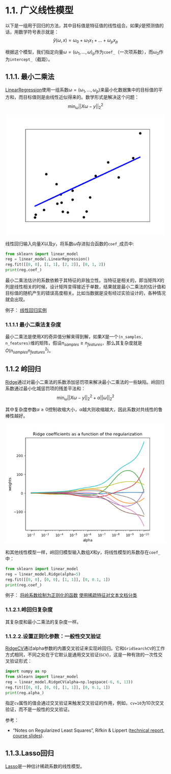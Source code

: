 # 1.1. 广义线性模型

以下是一组用于回归的方法，其中目标值是特征值的线性组合。如果$\hat{y}$是预测值的话，用数学符号表示就是：$$\hat{y}({\omega}, x)={\omega}_0+{\omega}_1x_1+...+{\omega}_px_p$$

根据这个模型，我们指定向量${\omega}=({\omega}_1,...,{\omega})_p$作为`coef_`（一次项系数），而${\omega}_0$作为`intercept_`（截距）。

## 1.1.1. 最小二乘法

[LinearRegression](https://scikit-learn.org/stable/modules/generated/sklearn.linear_model.LinearRegression.html#sklearn.linear_model.LinearRegression)使用一组系数${\omega}=({\omega}_1,...,{\omega}_p)$来最小化数据集中的目标值的平方和，而目标值则是由线性近似得来的。数学形式是解决这个问题：$$\min_{\omega}{||X{\omega-y}||}_2^2$$

![效果图](./images/sphx_glr_plot_ols_001.png)

线性回归输入向量$X$以及$y$，将系数${\omega}$存进拟合函数的`coef_`成员中:

```python
from sklearn import linear_model
reg = linear_model.LinearRegression()
reg.fit([[0, 0], [1, 1], [2, 2]], [0, 1, 2])
print(reg.coef_)
```

最小二乘法估计的系数依赖于其特征的非独立性。当特征是相关的，即当矩阵$X$的列是线性相关的时候，设计矩阵变得接近于单数，结果就是最小二乘法的估计值和目标值的随机产生的错误高度相关。比如当数据是没有经过实验设计的，各种情况就会出现。

例子：
[线性回归实例](https://scikit-learn.org/stable/auto_examples/linear_model/plot_ols.html#sphx-glr-auto-examples-linear-model-plot-ols-py)

### 1.1.1.1 最小二乘法复杂度

最小二乘法是使用$X$的奇异值分解来得到解，如果$X$是一个`(n_samples, n_features)`维的矩阵，假设$n_{samples} \geq n_{features}$，那么其复杂度就是$O(n_{samples}n^2_{features})$。

## 1.1.2 岭回归

[Ridge](https://scikit-learn.org/stable/modules/generated/sklearn.linear_model.Ridge.html#sklearn.linear_model.Ridge)通过对最小二乘法的系数添加惩罚项来解决最小二乘法的一些缺陷。岭回归系数通过最小化城惩罚项的残差平法和：$$\min_{\omega}{||X{\omega}-y||}^2_2+{\alpha}{||\omega||}^2_2$$

其中复杂度参数$\alpha \geq 0$控制收缩大小，$\alpha$越大则收缩越大，因此系数对共线性的鲁棒性越好。

![效果图](./images/sphx_glr_plot_ridge_path_001.png)

和其他线性模型一样，岭回归模型输入数组$X$和$y$，将线性模型的系数存在`coef_`中：

```python
from sklearn import linear_model
reg = linear_model.Ridge(alpha=5)
reg.fit([[0, 0], [0, 0], [1, 1]], [0, 0.1, 1])
print(reg.coef_)
```

例子：
[将岭系数绘制为正则化的函数](https://scikit-learn.org/stable/auto_examples/linear_model/plot_ridge_path.html#sphx-glr-auto-examples-linear-model-plot-ridge-path-py)
[使用稀疏特征对文本文档分类](https://scikit-learn.org/stable/auto_examples/text/plot_document_classification_20newsgroups.html#sphx-glr-auto-examples-text-plot-document-classification-20newsgroups-py)

### 1.1.2.1.岭回归复杂度

其复杂度和最小二乘法的复杂度一样。

### 1.1.2.2.设置正则化参数：一般性交叉验证

[RidgeCV](https://scikit-learn.org/stable/modules/generated/sklearn.linear_model.RidgeCV.html#sklearn.linear_model.RidgeCV)通过alpha参数的内置交叉验证来实现岭回归。它和`GridSearchCV`的工作方式相同，不同之处在于它默认是通用交叉验证(`GCV`)，这是一种有效的一次性交叉验证形式：

```python
import numpy as np
from sklearn import linear_model
reg = linear_model.RidgeCV(alpha=np.logspace(-6, 6, 13))
reg.fit([[0, 0], [0, 0], [1, 1]], [0, 0.1, 1])
print(reg.alpha_)
```

指定`cv`属性的值会通过交叉验证来触发交叉验证的作用，例如，`cv=10`为10次交叉验证，而不是一般性的交叉验证。

参考：

- “Notes on Regularized Least Squares”, Rifkin & Lippert ([technical report](http://cbcl.mit.edu/publications/ps/MIT-CSAIL-TR-2007-025.pdf), [course slides](https://www.mit.edu/~9.520/spring07/Classes/rlsslides.pdf)).

## 1.1.3.Lasso回归

[Lasso](https://scikit-learn.org/stable/modules/generated/sklearn.linear_model.Lasso.html#sklearn.linear_model.Lasso)是一种估计稀疏系数的线性模型。